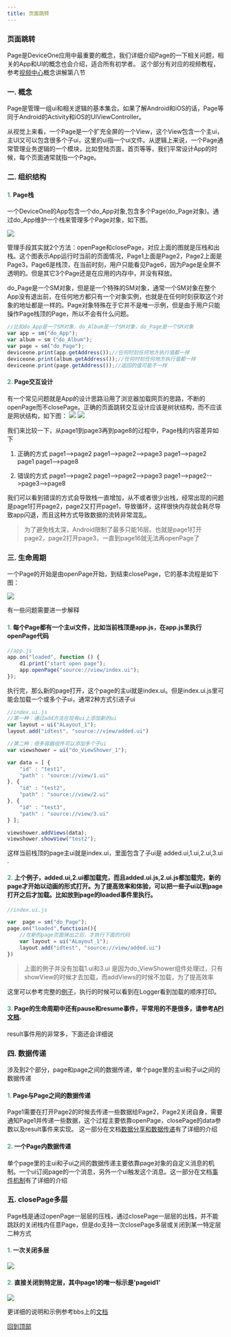 ```yaml
---
title: 页面跳转
---
```

### 页面跳转


Page是DeviceOne应用中最重要的概念，我们详细介绍Page的一下相关问题，相关的App和UI的概念也会介绍，适合所有初学者。
这个部分有对应的视频教程，参考[视频中心](http://video.deviceone.net/video-detail.html)概念讲解第八节

### 一. 概念
Page是管理一组ui和相关逻辑的基本集合。如果了解Android和iOS的话，Page等同于Android的Activity和iOS的UIViewController。

从视觉上来看，一个Page是一个扩充全屏的一个View，这个View包含一个主ui，主UI又可以包含很多个子ui，这里的ui指一个ui文件。从逻辑上来说，一个Page通常管理业务逻辑的一个模块，比如登陆页面，首页等等，我们平常设计App的时候，每个页面通常就指一个Page。


### 二. 组织结构

#### <font color ='#40A977'>**1.**</font> Page栈
一个DeviceOne的App包含一个do_App对象,包含多个Page(do_Page对象)。通过do_App维护一个栈来管理多个Page对象，如下图。

 ![](../../images/ymtz001.png)

管理手段其实就2个方法：openPage和closePage，对应上面的图就是压栈和出栈。这个图表示App运行时当前的页面情况，Page1上面是Page2，Page2上面是Page3，Page6是栈顶，在当前时刻，用户只能看见Page6，因为Page是全屏不透明的。但是其它3个Page还是在应用的内存中，并没有释放。

do_Page是一个SM对象，但是是一个特殊的SM对象，通常一个SM对象在整个App没有退出前，在任何地方都只有一个对象实例，也就是在任何时刻获取这个对象的地址都是一样的。Page对象特殊在于它并不是唯一示例，但是由于用户只能操作Page栈顶的Page，所以不会有什么问题。

```javascript
//比如do_App是一个SM对象，do_Album是一个SM对象，do_Page是一个SM对象
var app = sm("do_App");
var album = sm（"do_Album");
var page = sm("do_Page");
deviceone.print(app.getAddress());//任何时刻任何地方执行值都一样
deviceone.print(album.getAddress());//任何时刻任何地方执行值都一样
deviceone.print(page.getAddress());//返回的值可能不一样

```

#### <font color ='#40A977'>**2.**</font> Page交互设计
有一个常见问题就是App的设计思路沿用了浏览器加载网页的思路，不断的openPage而不closePage。正确的页面跳转交互设计应该是树状结构，而不应该是网状结构，如下图：
 ![](../../images/ymtz002.png)
 ![](../../images/ymtz003.png)

我们来比较一下，从page1到page3再到page8的过程中，Page栈的内容差异如下

1. 正确的方式
page1-->page2
page1-->page2-->page3
page1-->page2
page1
page1-->page8

2. 错误的方式
page1-->page2
page1-->page2-->page3
page1-->page2-->page3-->page8

我们可以看到错误的方式会导致栈一直增加，从不或者很少出栈，经常出现的问题是page1打开page2，page2又打开page1，导致循环，这样很快内存就会耗尽导致app闪退，而且这种方式导致数据的流转非常混乱。
>为了避免栈太深，Android限制了最多只能16层。也就是page1打开page2，page2打开page3，一直到page16就无法再openPage了


### 三. 生命周期
一个Page的开始是由openPage开始，到结束closePage，它的基本流程是如下图：

 ![](../../images/ymtz004.png)

有一些问题需要进一步解释
#### <font color ='#40A977'>**1.**</font> 每个Page都有一个主ui文件，比如当前栈顶是app.js，在app.js里执行openPage代码

```javascript
//app.js
app.on("loaded", function () {
	d1.print("start open page");
	app.openPage("source://view/index.ui");
});

```
执行完，那么新的page打开，这个page的主ui就是index.ui。但是index.ui.js里可能会加载一个或多个子ui，通常2种方式引进子ui

```javascript
//index.ui.js
//第一种：通过add方法在现有ui上添加新的ui
var layout = ui("ALayout_1");
layout.add("idtest", "source://view/added.ui")

//第二种：很多容器组件可以添加多个子ui
var viewshower = ui("do_ViewShower_1");

var data = [ {
	"id" : "test1",
	"path" : "source://view/1.ui"
}, {
	"id" : "test2",
	"path" : "source://view/2.ui"
}, {
	"id" : "test3",
	"path" : "source://view/3.ui"
} ];

viewshower.addViews(data);
viewshower.showView("test2");
```
这样当前栈顶的page主ui就是index.ui，里面包含了子ui是 added.ui,1.ui,2.ui,3.ui .

#### <font color ='#40A977'>**2.**</font> 上个例子，added.ui,2.ui都加载完，而且added.ui.js,2.ui.js都加载完，新的page才开始以动画的形式打开。为了提高效率和体验，可以把一些子ui以到page打开之后才加载。比如放到page的loaded事件里执行。

```javascript
//index.ui.js

var  page = sm("do_Page");
page.on("loaded",functioin(){
    //在新的page页面弹出之后，才执行下面的代码
	var layout = ui("ALayout_1");
	layout.add("idtest", "source://view/added.ui")
})
```
>上面的例子并没有加载1.ui和3.ui 是因为do_ViewShower组件处理过，只有showView的时候才去加载，而addViews的时候不加载，为了提高效率

这里可以参考完整的[例子](https://github.com/do-project/code4do/tree/master/page_life_demo)，执行的时候可以看到在Logger看到加载的顺序打印。

#### <font color ='#40A977'>**3.**</font> Page的生命周期中还有pause和resume事件，平常用的不是很多，请参考[API文档](../../../SM组件API/sections/do_Page).

result事件用的非常多，下面还会详细说

### 四. 数据传递
涉及到2个部分，page和page之间的数据传递，单个page里的主ui和子ui之间的数据传递

#### <font color ='#40A977'>**1.**</font> Page与Page之间的数据传递
Page1需要在打开Page2的时候去传递一些数据给Page2，Page2关闭自身，需要通知Page1并传递一些数据，这个过程主要依靠openPage，closePage的data参数以及result事件来实现。
这一部分在文档[数据分享和数据传递](../../../应用开发/sections/数据共享和传递)有了详细的介绍

#### <font color ='#40A977'>**2.**</font> 一个Page内数据传递
单个page里的主ui和子ui之间的数据传递主要依靠page对象的自定义消息的机制。一个ui订阅page的一个消息，另外一个ui触发这个消息。这一部分在文档[事件机制](../../../应用开发/sections/事件和消息机制)有了详细的介绍

### 五. closePage多层
Page栈是通过openPage一层层的压栈，通过closePage一层层的出栈，并不能跳跃的关闭栈内任意Page，但是do支持一次closePage多层或关闭到某一特定层
二种方式
#### <font color ='#40A977'>**1.**</font> 一次关闭多层

 ![](../../images/ymtz005.png)

#### <font color ='#40A977'>**2.**</font> 直接关闭到特定层，其中page1的唯一标示是'pageid1'

 ![](../../images/ymtz006.png)

更详细的说明和示例参考bbs上的[文档](http://bbs.deviceone.net/forum.php?mod=viewthread&tid=274)

[回到顶部](#top)

